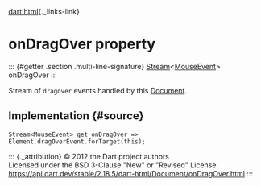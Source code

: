 [dart:html](../../dart-html/dart-html-library){._links-link}

onDragOver property
===================

::: {#getter .section .multi-line-signature}
[Stream](../../dart-async/stream-class)\<[MouseEvent](../mouseevent-class)\>
onDragOver
:::

Stream of `dragover` events handled by this
[Document](../document-class).

Implementation {#source}
--------------

``` {.language-dart data-language="dart"}
Stream<MouseEvent> get onDragOver => Element.dragOverEvent.forTarget(this);
```

::: {._attribution}
© 2012 the Dart project authors\
Licensed under the BSD 3-Clause \"New\" or \"Revised\" License.\
<https://api.dart.dev/stable/2.18.5/dart-html/Document/onDragOver.html>
:::
